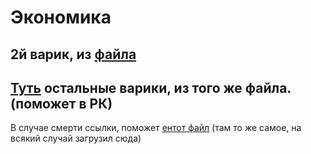 # Экономика 
2й варик, из [файла](https://github.com/tekcellat/University/blob/master/XFouth%20course/7th%20semester/Economics/%D0%AD%D0%BA%D0%BE%D0%BD%D0%BE%D0%BC%D0%B8%D0%BA%D0%B0%20%D0%BF%D1%80%D0%B5%D0%B4%D0%BF%D1%80%D0%B8%D1%8F%D1%82%D0%B8%D1%8F.%20%D0%97%D0%B0%D0%B4%D0%B0%D1%87%D0%B8.pdf)
---
[Туть](https://drive.google.com/drive/folders/1CDRvfM313NBmtjBNBKEdbuZAJSa4g5KQ) остальные варики, из того же файла. (поможет в РК) 
--- 
В случае смерти ссылки, поможет [ентот файл](https://github.com/tekcellat/University/blob/master/XFouth%20course/7th%20semester/Economics/Economics-20210111T100034Z-001.zip?raw=true) (там то же самое, на всякий случай загрузил сюда) 
